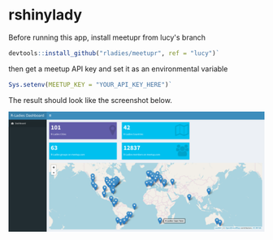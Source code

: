 # rshinylady

Before running this app, install meetupr from lucy's branch

```r
devtools::install_github("rladies/meetupr", ref = "lucy")`
```

then get a meetup API key and set it as an environmental variable

```r
Sys.setenv(MEETUP_KEY = "YOUR_API_KEY_HERE")`
```

The result should look like the screenshot below.

![](rladiesapp.png)
